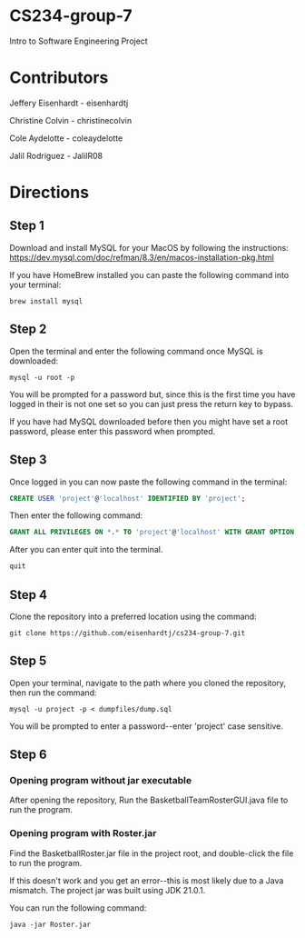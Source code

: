 # CS234-group-7
Intro to Software Engineering Project 

# Contributors

Jeffery Eisenhardt - eisenhardtj

Christine Colvin - christinecolvin

Cole Aydelotte - coleaydelotte

Jalil Rodriguez - JalilR08

# Directions

## Step 1

Download and install MySQL for your MacOS by following the instructions:
https://dev.mysql.com/doc/refman/8.3/en/macos-installation-pkg.html

If you have HomeBrew installed you can paste the following command into your terminal:
```shell
brew install mysql
```

## Step 2
Open the terminal and enter the following command once MySQL is downloaded:
```shell
mysql -u root -p
```
You will be prompted for a password but, since this is the first time you have logged in their 
is not one set so you can just press the return key to bypass.

If you have had MySQL downloaded before then you might have set a root password, please enter
this password when prompted.

## Step 3
Once logged in you can now paste the following command in the terminal:
```sql
CREATE USER 'project'@'localhost' IDENTIFIED BY 'project';
```
Then enter the following command:
```sql
GRANT ALL PRIVILEGES ON *.* TO 'project'@'localhost' WITH GRANT OPTION;
```
After you can enter quit into the terminal.
```sql
quit
```
## Step 4
Clone the repository into a preferred location using the command:
```shell
git clone https://github.com/eisenhardtj/cs234-group-7.git
```

## Step 5

Open your terminal, navigate to the path where you cloned the repository, 
then run the command:
```shell
mysql -u project -p < dumpfiles/dump.sql
```
You will be prompted to enter a password--enter 'project' case sensitive.

## Step 6

### Opening program without jar executable
After opening the repository, Run the BasketballTeamRosterGUI.java file to run the program.

### Opening program with Roster.jar

Find the BasketballRoster.jar file in the project root, and double-click the file to run the program.

If this doesn't work and you get an error--this is most likely due to a Java mismatch. The project jar was built using JDK 21.0.1.

You can run the following command:
```
java -jar Roster.jar
```
